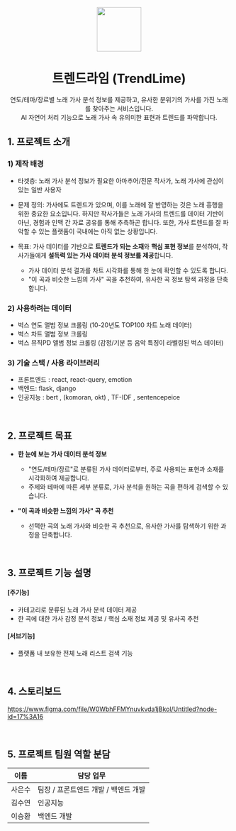 <p align='center'><img src="https://user-images.githubusercontent.com/42709747/147240920-bf1329fd-3ab5-4048-b0b9-8d9f45fdd9ba.png" height=100 /></p>

<h1 align='center'>트렌드라임 (TrendLime)</h1>

<p align='center'>연도/테마/장르별 노래 가사 분석 정보를 제공하고, 유사한 분위기의 가사를 가진 노래를 찾아주는 서비스입니다. <br/>
AI 자연어 처리 기능으로 노래 가사 속 유의미한 표현과 트렌드를 파악합니다. </p>


## 1. 프로젝트 소개

### 1) 제작 배경

- 타겟층: 노래 가사 분석 정보가 필요한 아마추어/전문 작사가, 노래 가사에 관심이 있는 일반 사용자

- 문제 정의: 가사에도 트렌드가 있으며, 이를 노래에 잘 반영하는 것은 노래 흥행을 위한 중요한 요소입니다. 하지만 작사가들은 노래 가사의 트렌드를 데이터 기반이 아닌, 경험과 인맥 간 자료 공유를 통해 추측하곤 합니다. 또한, 가사 트렌드를 잘 파악할 수 있는 플랫폼이 국내에는 아직 없는 상황입니다.

- 목표: 가사 데이터를 기반으로 **트렌드가 되는 소재**와 **핵심 표현 정보**를 분석하여, 작사가들에게 **설득력 있는 가사 데이터 분석 정보를 제공**합니다.

    - 가사 데이터 분석 결과를 차트 시각화를 통해 한 눈에 확인할 수 있도록 합니다.
    - "이 곡과 비슷한 느낌의 가사" 곡을 추천하여, 유사한 곡 정보 탐색 과정을 단축합니다.

### 2) 사용하려는 데이터   
- 벅스 연도 앨범 정보 크롤링 (10-20년도 TOP100 차트 노래 데이터)     
- 벅스 차트 앨범 정보 크롤링   
- 벅스 뮤직PD 앨범 정보 크롤링 (감정/기분 등 음악 특징이 라벨링된 벅스 데이터)      

### 3) 기술 스택 / 사용 라이브러리 
- 프론트엔드 : react, react-query, emotion  
- 백엔드: flask, django  
- 인공지능 : bert , (komoran, okt) , TF-IDF , sentencepeice    

<br/>

## 2. 프로젝트 목표

- **한 눈에 보는 가사 데이터 분석 정보**
    - "연도/테마/장르"로 분류된 가사 데이터로부터, 주로 사용되는 표현과 소재를 시각화하여 제공합니다.
    - 주제와 테마에 따른 세부 분류로, 가사 분석을 원하는 곡을 편하게 검색할 수 있습니다.

- **"이 곡과 비슷한 느낌의 가사" 곡 추천**
    - 선택한 곡의 노래 가사와 비슷한 곡 추천으로, 유사한 가사를 탐색하기 위한 과정을 단축합니다.

<br/>

## 3. 프로젝트 기능 설명

#### [주기능]
- 카테고리로 분류된 노래 가사 분석 데이터 제공  
- 한 곡에 대한 가사 감정 분석 정보 / 핵심 소재 정보 제공 및 유사곡 추천

#### [서브기능]
- 플랫폼 내 보유한 전체 노래 리스트 검색 기능

<br/>

## 4. 스토리보드
https://www.figma.com/file/W0WbhFFMYnuvkvda1jBkol/Untitled?node-id=17%3A16

<br/>

## 5. 프로젝트 팀원 역할 분담
| 이름 | 담당 업무 |
| ------ | ------ |
| 사은수 | 팀장 / 프론트엔드 개발 / 백엔드 개발 |
| 김수연 | 인공지능 |
| 이승환 | 백엔드 개발 |

